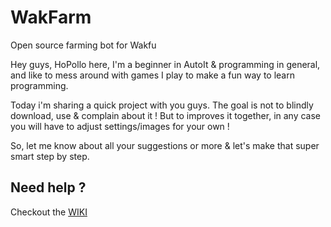 # WakFarm
Open source farming bot for Wakfu

Hey guys, 
HoPollo here, I'm a beginner in AutoIt & programming in general,
and like to mess around with games I play to make a fun way to learn programming.

Today i'm sharing a quick project with you guys. 
The goal is not to blindly download, use & complain about it ! 
But to improves it together, in any case you will have to adjust settings/images for your own !

So, let me know about all your suggestions or more & let's make that super smart step by step.

## Need help ?

Checkout the [WIKI](https://github.com/hopollo/Wakfarm/wiki)  
